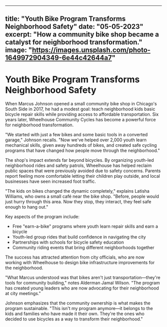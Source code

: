 
---
title: "Youth Bike Program Transforms Neighborhood Safety"
date: "05-05-2023"
excerpt: "How a community bike shop became a catalyst for neighborhood transformation."
image: "https://images.unsplash.com/photo-1649972904349-6e44c42644a7"
---

# Youth Bike Program Transforms Neighborhood Safety

When Marcus Johnson opened a small community bike shop in Chicago's South Side in 2017, he had a modest goal: teach neighborhood kids basic bicycle repair skills while providing access to affordable transportation. Six years later, Wheelhouse Community Cycles has become a powerful force for neighborhood transformation.

"We started with just a few bikes and some basic tools in a converted garage," Johnson recalls. "Now we've helped over 2,000 youth learn mechanical skills, given away hundreds of bikes, and created safe cycling programs that have changed how people move through the neighborhood."

The shop's impact extends far beyond bicycles. By organizing youth-led neighborhood rides and safety patrols, Wheelhouse has helped reclaim public spaces that were previously avoided due to safety concerns. Parents report feeling more comfortable letting their children play outside, and local businesses have seen increased foot traffic.

"The kids on bikes changed the dynamic completely," explains Latisha Williams, who owns a small café near the bike shop. "Before, people would just hurry through this area. Now they stop, they interact, they feel safe enough to hang out."

Key aspects of the program include:

- Free "earn-a-bike" programs where youth learn repair skills and earn a bicycle
- Youth-led group rides that build confidence in navigating the city
- Partnerships with schools for bicycle safety education
- Community riding events that bring different neighborhoods together

The success has attracted attention from city officials, who are now working with Wheelhouse to design bike infrastructure improvements for the neighborhood.

"What Marcus understood was that bikes aren't just transportation—they're tools for community building," notes Alderman Jamal Wilson. "The program has created young leaders who are now advocating for their neighborhood at city meetings."

Johnson emphasizes that the community ownership is what makes the program sustainable. "This isn't my program anymore—it belongs to the kids and families who have made it their own. They're the ones who decided to use bicycles as a way to transform their neighborhood."
